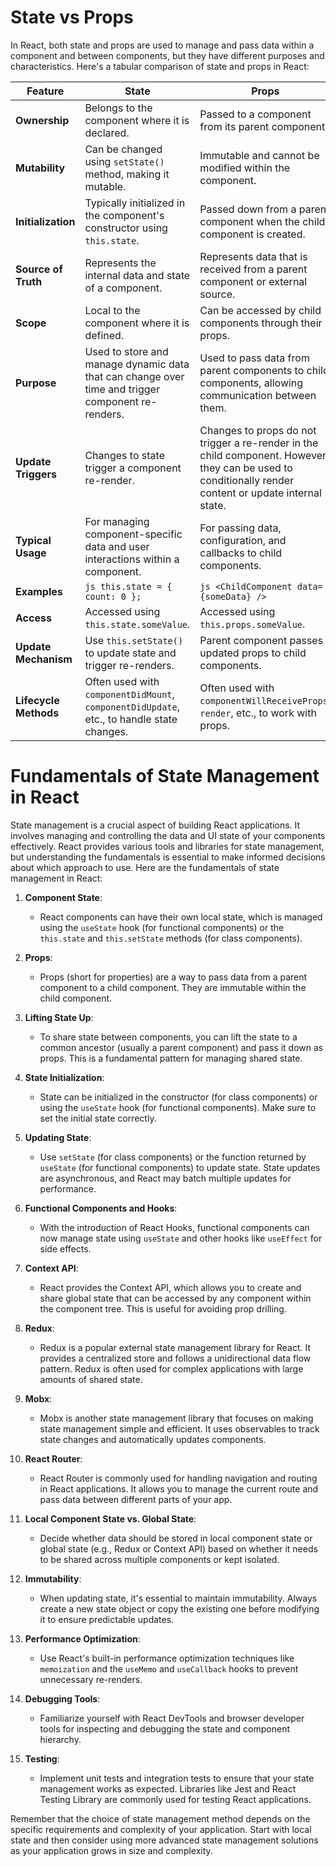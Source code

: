 # State vs Props

In React, both state and props are used to manage and pass data within a component and between components, but they have different purposes and characteristics. Here's a tabular comparison of state and props in React:

| Feature               | State                                                                                             | Props                                                                                                                                                   |
| --------------------- | ------------------------------------------------------------------------------------------------- | ------------------------------------------------------------------------------------------------------------------------------------------------------- |
| **Ownership**         | Belongs to the component where it is declared.                                                    | Passed to a component from its parent component.                                                                                                        |
| **Mutability**        | Can be changed using `setState()` method, making it mutable.                                      | Immutable and cannot be modified within the component.                                                                                                  |
| **Initialization**    | Typically initialized in the component's constructor using `this.state`.                          | Passed down from a parent component when the child component is created.                                                                                |
| **Source of Truth**   | Represents the internal data and state of a component.                                            | Represents data that is received from a parent component or external source.                                                                            |
| **Scope**             | Local to the component where it is defined.                                                       | Can be accessed by child components through their props.                                                                                                |
| **Purpose**           | Used to store and manage dynamic data that can change over time and trigger component re-renders. | Used to pass data from parent components to child components, allowing communication between them.                                                      |
| **Update Triggers**   | Changes to state trigger a component re-render.                                                   | Changes to props do not trigger a re-render in the child component. However, they can be used to conditionally render content or update internal state. |
| **Typical Usage**     | For managing component-specific data and user interactions within a component.                    | For passing data, configuration, and callbacks to child components.                                                                                     |
| **Examples**          | `js this.state = { count: 0 };`                                                                   | `js <ChildComponent data={someData} />`                                                                                                                 |
| **Access**            | Accessed using `this.state.someValue`.                                                            | Accessed using `this.props.someValue`.                                                                                                                  |
| **Update Mechanism**  | Use `this.setState()` to update state and trigger re-renders.                                     | Parent component passes updated props to child components.                                                                                              |
| **Lifecycle Methods** | Often used with `componentDidMount`, `componentDidUpdate`, etc., to handle state changes.         | Often used with `componentWillReceiveProps`, `render`, etc., to work with props.                                                                        |


# Fundamentals of State Management in React

State management is a crucial aspect of building React applications. It involves managing and controlling the data and UI state of your components effectively. React provides various tools and libraries for state management, but understanding the fundamentals is essential to make informed decisions about which approach to use. Here are the fundamentals of state management in React:

1. **Component State**:
   - React components can have their own local state, which is managed using the `useState` hook (for functional components) or the `this.state` and `this.setState` methods (for class components).

2. **Props**:
   - Props (short for properties) are a way to pass data from a parent component to a child component. They are immutable within the child component.

3. **Lifting State Up**:
   - To share state between components, you can lift the state to a common ancestor (usually a parent component) and pass it down as props. This is a fundamental pattern for managing shared state.

4. **State Initialization**:
   - State can be initialized in the constructor (for class components) or using the `useState` hook (for functional components). Make sure to set the initial state correctly.

5. **Updating State**:
   - Use `setState` (for class components) or the function returned by `useState` (for functional components) to update state. State updates are asynchronous, and React may batch multiple updates for performance.

6. **Functional Components and Hooks**:
   - With the introduction of React Hooks, functional components can now manage state using `useState` and other hooks like `useEffect` for side effects.

7. **Context API**:
   - React provides the Context API, which allows you to create and share global state that can be accessed by any component within the component tree. This is useful for avoiding prop drilling.

8. **Redux**:
   - Redux is a popular external state management library for React. It provides a centralized store and follows a unidirectional data flow pattern. Redux is often used for complex applications with large amounts of shared state.

9. **Mobx**:
   - Mobx is another state management library that focuses on making state management simple and efficient. It uses observables to track state changes and automatically updates components.

10. **React Router**:
    - React Router is commonly used for handling navigation and routing in React applications. It allows you to manage the current route and pass data between different parts of your app.

11. **Local Component State vs. Global State**:
    - Decide whether data should be stored in local component state or global state (e.g., Redux or Context API) based on whether it needs to be shared across multiple components or kept isolated.

12. **Immutability**:
    - When updating state, it's essential to maintain immutability. Always create a new state object or copy the existing one before modifying it to ensure predictable updates.

13. **Performance Optimization**:
    - Use React's built-in performance optimization techniques like `memoization` and the `useMemo` and `useCallback` hooks to prevent unnecessary re-renders.

14. **Debugging Tools**:
    - Familiarize yourself with React DevTools and browser developer tools for inspecting and debugging the state and component hierarchy.

15. **Testing**:
    - Implement unit tests and integration tests to ensure that your state management works as expected. Libraries like Jest and React Testing Library are commonly used for testing React applications.

Remember that the choice of state management method depends on the specific requirements and complexity of your application. Start with local state and then consider using more advanced state management solutions as your application grows in size and complexity.
